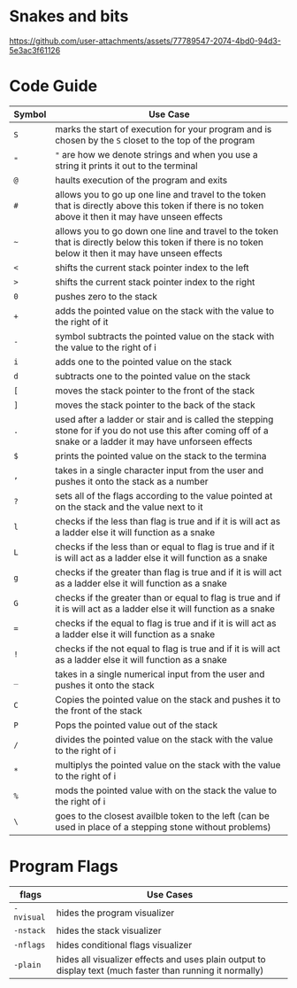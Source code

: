 
# Snakes and bits

https://github.com/user-attachments/assets/77789547-2074-4bd0-94d3-5e3ac3f61126


# Code Guide


| Symbol | Use Case                              |
|--------|---------------------------------------|
| `S`    |   marks the start of execution for your program and is chosen by the `S` closet to the top of the program                      |
| `"`    | `"` are how we denote strings and when you use a string it prints it out to the terminal         |
| `@`    |   haults execution of the program and exits                       |
| `#`    |   allows you to go up one line and travel to the token that is directly above this token if there is no token above it then it may have unseen effects                     |
| `~`    |   allows you to go down one line and travel to the token that is directly below this token if there is no token below it then it may have unseen effects                       |
| `<`    |   shifts the current stack pointer index to the left                  |
| `>`    |   shifts the current stack pointer index to the right                  |
| `0`    |   pushes zero to the stack                      |
| `+`    |   adds the pointed value on the stack with the value to the right of it                        |
| `-`    | symbol subtracts the pointed value on the stack with the value to the right of i                        |
| `i`    | adds one to the pointed value on the stack                        |
| `d`    | subtracts one to the pointed value on the stack                        |
| `[`    | moves the stack pointer to the front of the stack                      |
| `]`    | moves the stack pointer to the back of the stack                       |
| `.`    | used after a ladder or stair and is called the stepping stone for if you do not use this after coming off of a snake or a ladder it may have unforseen effects                       |
| `$`    | prints the pointed value on the stack to the termina              |
| `,`    | takes in a single character input  from the user and pushes it onto the stack as a number                      |
| `?`    | sets all of the flags according to the value pointed at on the stack and the value next to it                   |
| `l`    | checks if the less than flag is true and if it is will act as a ladder else it will function as a snake                   |
| `L`    | checks if the less than or equal to  flag is true and if it is will act as a ladder else it will function as a snake            |
| `g`    | checks if the greater than flag is true and if it is will act as a ladder else it will function as a snake                |
| `G`    | checks if the greater than  or equal to flag is true and if it is will act as a ladder else it will function as a snake        |
| `=`    | checks if the equal to flag is true and if it is will act as a ladder else it will function as a snake                  |
| `!`    | checks if the not equal to flag is true and if it is will act as a ladder else it will function as a snake                 |
| `_`    | takes in a single numerical input  from the user and pushes it onto the stack                   |
| `C`    | Copies the pointed value on the stack and pushes it to the front of the stack                    |
| `P`    | Pops the pointed value out of the stack                     |
| `/`    |   divides the pointed value on the stack with the value to the right of i                        |
| `*`    |   multiplys the pointed value on the stack with the value to the right of i                       |
| `%`    |   mods the pointed value with on the stack the value to the right of i                        |
| `\`   | goes to the closest availble token to the left (can be used in place of a stepping stone without problems)                   |


# Program Flags

| flags  | Use Cases                              |
|--------|---------------------------------------|
| `-nvisual` | hides the program visualizer |
| `-nstack` | hides the stack visualizer |
| `-nflags` | hides conditional flags visualizer|
| `-plain` | hides all visualizer effects and uses plain output to display text (much faster than running it normally) |
